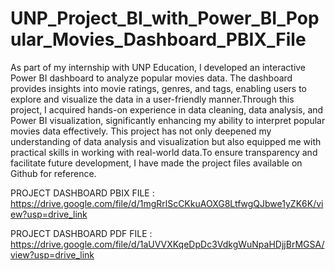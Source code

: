 # UNP_Project_BI_with_Power_BI_Popular_Movies_Dashboard_PBIX_File

As part of my internship with UNP Education, I developed an interactive Power BI dashboard to analyze popular movies data. The dashboard provides insights into movie ratings, genres, and tags, enabling users to explore and visualize the data in a user-friendly manner.Through this project, I acquired hands-on experience in data cleaning, data analysis, and Power BI visualization, significantly enhancing my ability to interpret popular movies data effectively. This project has not only deepened my understanding of data analysis and visualization but also equipped me with practical skills in working with real-world data.To ensure transparency and facilitate future development, I have made the project files available on Github for reference.

PROJECT DASHBOARD PBIX FILE :
https://drive.google.com/file/d/1mgRrlScCKkuAOXG8LtfwgQJbwe1yZK6K/view?usp=drive_link

PROJECT DASHBOARD PDF FILE :
https://drive.google.com/file/d/1aUVVXKqeDpDc3VdkgWuNpaHDjjBrMGSA/view?usp=drive_link
